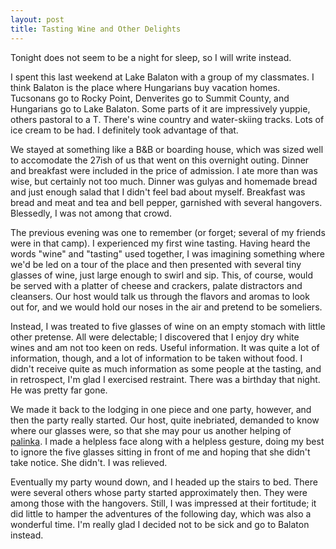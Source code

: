 ```yaml
---
layout: post
title: Tasting Wine and Other Delights
---
```


Tonight does not seem to be a night for sleep, so I will write instead.

I spent this last weekend at Lake Balaton with a group of my classmates. I think Balaton is the place where Hungarians buy vacation homes. Tucsonans go to Rocky Point, Denverites go to Summit County, and Hungarians go to Lake Balaton. Some parts of it are impressively yuppie, others pastoral to a T. There's wine country and water-skiing tracks. Lots of ice cream to be had. I definitely took advantage of that.

We stayed at something like a B&B or boarding house, which was sized well to accomodate the 27ish of us that went on this overnight outing. Dinner and breakfast were included in the price of admission. I ate more than was wise, but certainly not too much. Dinner was gulyas and homemade bread and just enough salad that I didn't feel bad about myself. Breakfast was bread and meat and tea and bell pepper, garnished with several hangovers. Blessedly, I was not among that crowd.

The previous evening was one to remember (or forget; several of my friends were in that camp). I experienced my first wine tasting. Having heard the words "wine" and "tasting" used together, I was imagining something where we'd be led on a tour of the place and then presented with several tiny glasses of wine, just large enough to swirl and sip. This, of course, would be served with a platter of cheese and crackers, palate distractors and cleansers. Our host would talk us through the flavors and aromas to look out for, and we would hold our noses in the air and pretend to be someliers.

Instead, I was treated to five glasses of wine on an empty stomach with little other pretense. All were delectable; I discovered that I enjoy dry white wines and am not too keen on reds. Useful information. It was quite a lot of information, though, and a lot of information to be taken without food. I didn't receive quite as much information as some people at the tasting, and in retrospect, I'm glad I exercised restraint. There was a birthday that night. He was pretty far gone.

We made it back to the lodging in one piece and one party, however, and then the party really started. Our host, quite inebriated, demanded to know where our glasses were, so that she may pour us another helping of [palinka](http://en.wikipedia.org/wiki/P%C3%A1linka). I made a helpless face along with a helpless gesture, doing my best to ignore the five glasses sitting in front of me and hoping that she didn't take notice. She didn't. I was relieved.

Eventually my party wound down, and I headed up the stairs to bed. There were several others whose party started approximately then. They were among those with the hangovers. Still, I was impressed at their fortitude; it did little to hamper the adventures of the following day, which was also a wonderful time. I'm really glad I decided not to be sick and go to Balaton instead.